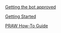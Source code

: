 [Getting the bot approved](https://github.com/reddit-archive/reddit/wiki/API)

[Getting Started](https://praw.readthedocs.io/en/latest/getting_started/quick_start.html)

[PRAW How-To Guide](https://medium.com/@plog397/webscraping-reddit-python-reddit-api-wrapper-praw-tutorial-for-windows-a9106397d75e)
